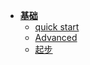 - [**基础**](README.md)
    - [quick start](quick.md)
    - [Advanced](Advanced.md)
    - [起步](started.md)
